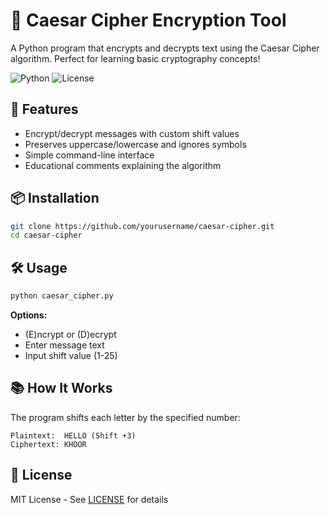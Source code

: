 # 🔐 Caesar Cipher Encryption Tool

A Python program that encrypts and decrypts text using the Caesar Cipher algorithm. Perfect for learning basic cryptography concepts!

![Python](https://img.shields.io/badge/Python-3.8%2B-blue)
![License](https://img.shields.io/badge/License-MIT-green)

## 🚀 Features
- Encrypt/decrypt messages with custom shift values
- Preserves uppercase/lowercase and ignores symbols
- Simple command-line interface
- Educational comments explaining the algorithm

## 📦 Installation
```bash
git clone https://github.com/yourusername/caesar-cipher.git
cd caesar-cipher
```

## 🛠 Usage
```bash
python caesar_cipher.py
```
**Options:**
- (E)ncrypt or (D)ecrypt
- Enter message text
- Input shift value (1-25)

## 📚 How It Works
The program shifts each letter by the specified number:
```
Plaintext:  HELLO (Shift +3)
Ciphertext: KHOOR
```

## 📝 License
MIT License - See [LICENSE](LICENSE) for details
